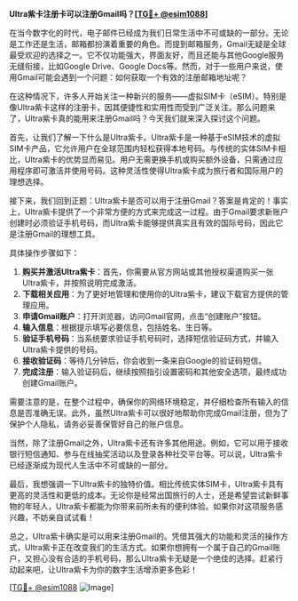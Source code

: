 **Ultra紫卡注册卡可以注册Gmail吗？[[TG💪+ @esim1088](https://t.me/s/esim1088)]**

在当今数字化的时代，电子邮件已经成为我们日常生活中不可或缺的一部分。无论是工作还是生活，邮箱都扮演着重要的角色。而提到邮箱服务，Gmail无疑是全球最受欢迎的选择之一。它不仅功能强大，界面友好，而且还能与其他Google服务无缝衔接，比如Google Drive、Google Docs等。然而，对于一些用户来说，使用Gmail可能会遇到一个问题：如何获取一个有效的注册邮箱地址呢？

在这种情况下，许多人开始关注一种新兴的服务——虚拟SIM卡（eSIM）。特别是像Ultra紫卡这样的注册卡，因其便捷性和实用性而受到广泛关注。那么问题来了，Ultra紫卡真的能用来注册Gmail吗？今天我们就来深入探讨这个问题。

首先，让我们了解一下什么是Ultra紫卡。Ultra紫卡是一种基于eSIM技术的虚拟SIM卡产品，它允许用户在全球范围内轻松获得本地号码。与传统的实体SIM卡相比，Ultra紫卡的优势显而易见。用户无需更换手机或购买额外设备，只需通过应用程序即可激活并使用号码。这种灵活性使得Ultra紫卡成为旅行者和国际用户的理想选择。

接下来，我们回到正题：Ultra紫卡是否可以用于注册Gmail？答案是肯定的！事实上，Ultra紫卡提供了一个非常方便的方式来完成这一过程。由于Gmail要求新账户创建时必须验证手机号码，而Ultra紫卡能够提供真实且有效的国际号码，因此它是注册Gmail的理想工具。

具体操作步骤如下：
1. **购买并激活Ultra紫卡**：首先，你需要从官方网站或其他授权渠道购买一张Ultra紫卡，并按照说明完成激活。
2. **下载相关应用**：为了更好地管理和使用你的Ultra紫卡，建议下载官方提供的管理应用。
3. **申请Gmail账户**：打开浏览器，访问Gmail官网，点击“创建账户”按钮。
4. **输入信息**：根据提示填写必要信息，包括姓名、生日等。
5. **验证手机号码**：当系统要求验证手机号码时，选择短信验证码方式，并输入Ultra紫卡提供的号码。
6. **接收验证码**：等待几分钟后，你会收到一条来自Google的验证码短信。
7. **完成注册**：输入验证码后，继续按照指引设置密码和其他安全选项，最终成功创建Gmail账户。

需要注意的是，在整个过程中，确保你的网络环境稳定，并仔细检查所有输入的信息是否准确无误。此外，虽然Ultra紫卡可以很好地帮助你完成Gmail注册，但为了保护个人隐私，请务必妥善保管好自己的账户信息。

当然，除了注册Gmail之外，Ultra紫卡还有许多其他用途。例如，它可以用于接收银行短信通知、参与在线抽奖活动以及登录各种社交平台等。可以说，Ultra紫卡已经逐渐成为现代人生活中不可或缺的一部分。

最后，我想强调一下Ultra紫卡的独特价值。相比传统实体SIM卡，Ultra紫卡具有更高的灵活性和更低的成本。无论你是经常出国旅行的人士，还是希望尝试新鲜事物的年轻人，Ultra紫卡都能为你带来前所未有的便利体验。如果你对这项服务感兴趣，不妨亲自试试看！

总之，Ultra紫卡确实是可以用来注册Gmail的。凭借其强大的功能和灵活的操作方式，Ultra紫卡正在改变我们的生活方式。如果你想拥有一个属于自己的Gmail账户，又担心没有合适的手机号码，那么Ultra紫卡无疑是一个绝佳的选择。赶紧行动起来吧，让Ultra紫卡为你的数字生活增添更多色彩！

[[TG💪+ @esim1088](https://t.me/s/esim1088) ![Image](https://i.postimg.cc/4NQfJmqS/Snipaste-2025-05-13-00-14-12.png)]